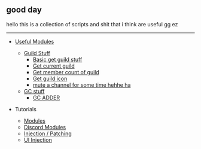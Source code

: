 ## good day

hello this is a collection of scripts and shit that i think are useful gg ez

---

-   [Useful Modules](https://github.com/Syncxv/discord-stuff/blob/master/useful%20modules/README.md)

    -   [Guild Stuff](https://github.com/Syncxv/discord-stuff/blob/master/useful%20modules/README.md#guild-stuff)
        -   [Basic get guild stuff](https://github.com/Syncxv/discord-stuff/blob/master/useful%20modules/README.md#basic-get-guild-stuff)
        -   [Get current guild](https://github.com/Syncxv/discord-stuff/blob/master/useful%20modules/README.md#get-current-guild)
        -   [Get member count of guild](https://github.com/Syncxv/discord-stuff/blob/master/useful%20modules/README.md#get-member-count-of-guild)
        -   [Get guild icon](https://github.com/Syncxv/discord-stuff/blob/master/useful%20modules/README.md#get-guild-icon)
        -   [mute a channel for some time hehhe ha](https://github.com/Syncxv/discord-stuff/blob/master/useful%20modules/README.md#mute-a-channel-for-some-time-hehhe-ha)
    -   [GC stuff](https://github.com/Syncxv/discord-stuff/blob/master/useful%20modules/README.md#gc-stuff)
        -   [GC ADDER](https://github.com/Syncxv/discord-stuff/blob/master/useful%20modules/README.md#gc-adder)

-   Tutorials
    -   [Modules](https://github.com/Syncxv/discord-stuff/blob/master/tutorials/modules.md)
    -   [Discord Modules](https://github.com/Syncxv/discord-stuff/blob/master/tutorials/discord-modules.md)
    -   [Injection / Patching](https://github.com/Syncxv/discord-stuff/blob/master/tutorials/injection.md)
    -   [UI Injection](https://github.com/Syncxv/discord-stuff/blob/master/tutorials/ui-injection.md)
